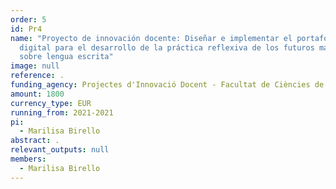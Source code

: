 ```yaml
---
order: 5
id: Pr4
name: "Proyecto de innovación docente: Diseñar e implementar el portafolio
  digital para el desarrollo de la práctica reflexiva de los futuros maestros
  sobre lengua escrita"
image: null
reference: .
funding_agency: Projectes d'Innovació Docent - Facultat de Ciències de l'Educació, UAB
amount: 1800
currency_type: EUR
running_from: 2021-2021
pi:
  - Marilisa Birello
abstract: .
relevant_outputs: null
members:
  - Marilisa Birello
---
```

